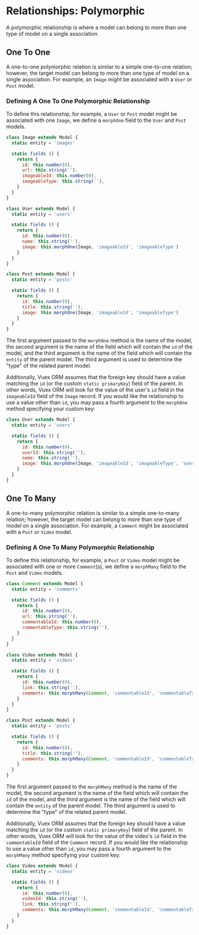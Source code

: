 # Relationships: Polymorphic

A polymorphic relationship is where a model can belong to more than one type of model on a single association.

## One To One

A one-to-one polymorphic relation is similar to a simple one-to-one relation; however, the target model can belong to
more than one type of model on a single association. For example, an `Image` might be associated with a `User` or `Post`
model.

### Defining A One To One Polymorphic Relationship

To define this relationship, for example, a `User` or `Post` model might be associated with one `Image`, we define a
`morphOne` field to the `User` and `Post` models.

```js
class Image extends Model {
  static entity = 'images'

  static fields () {
    return {
      id: this.number(0),
      url: this.string(''),
      imageableId: this.number(0),
      imageableType: this.string(''),
    }
  }
}

class User extends Model {
  static entity = 'users'

  static fields () {
    return {
      id: this.number(0),
      name: this.string(''),
      image: this.morphOne(Image, 'imageableId', 'imageableType')
    }
  }
}

class Post extends Model {
  static entity = 'posts'

  static fields () {
    return {
      id: this.number(0),
      title: this.string(''),
      image: this.morphOne(Image, 'imageableId', 'imageableType')
    }
  }
}
```

The first argument passed to the `morphOne` method is the name of the model, the second argument is the name of the
field which will contain the `id` of the model, and the third argument is the name of the field which will contain the
`entity` of the parent model. The third argument is used to determine the "type" of the related parent model.

Additionally, Vuex ORM assumes that the foreign key should have a value matching the `id`
(or the custom `static primaryKey`) field of the parent. In other words, Vuex ORM will look for the value of the user's
`id` field in the `imageableId` field of the `Image` record. If you would like the relationship to use a value other
than `id`, you may pass a fourth argument to the `morphOne` method specifying your custom key:

```js
class User extends Model {
  static entity = 'users'

  static fields () {
    return {
      id: this.number(0),
      userId: this.string(''),
      name: this.string(''),
      image: this.morphOne(Image, 'imageableId', 'imageableType', 'userId')
    }
  }
}
```

## One To Many

A one-to-many polymorphic relation is similar to a simple one-to-many relation; however, the target model can belong to
more than one type of model on a single association. For example, a `Comment` might be associated with a `Post` or
`Video` model.

### Defining A One To Many Polymorphic Relationship

To define this relationship, for example, a `Post` or `Video` model might be associated with one or more `Comment`(s), we
define a `morphMany` field to the `Post` and `Video` models.

```js
class Comment extends Model {
  static entity = 'comments'

  static fields () {
    return {
      id: this.number(0),
      url: this.string(''),
      commentableId: this.number(0),
      commentableType: this.string(''),
    }
  }
}

class Video extends Model {
  static entity = 'videos'

  static fields () {
    return {
      id: this.number(0),
      link: this.string(''),
      comments: this.morphMany(Comment, 'commentableId', 'commentableType')
    }
  }
}

class Post extends Model {
  static entity = 'posts'

  static fields () {
    return {
      id: this.number(0),
      title: this.string(''),
      comments: this.morphMany(Comment, 'commentableId', 'commentableType')
    }
  }
}
```

The first argument passed to the `morphMany` method is the name of the model, the second argument is the name of the
field which will contain the `id` of the model, and the third argument is the name of the field which will contain the
`entity` of the parent model. The third argument is used to determine the "type" of the related parent model.

Additionally, Vuex ORM assumes that the foreign key should have a value matching the `id`
(or the custom `static primaryKey`) field of the parent. In other words, Vuex ORM will look for the value of the
video's `id` field in the `commentableId` field of the `Comment` record. If you would like the relationship to use a
value other than `id`, you may pass a fourth argument to the `morphMany` method specifying your custom key:

```js
class Video extends Model {
  static entity = 'videos'

  static fields () {
    return {
      id: this.number(0),
      videoId: this.string(''),
      link: this.string(''),
      comments: this.morphMany(Comment, 'commentableId', 'commentableType', 'videoId')
    }
  }
}
```
